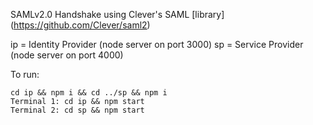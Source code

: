 SAMLv2.0 Handshake using Clever's SAML [library] (https://github.com/Clever/saml2)

ip = Identity Provider (node server on port 3000)
sp = Service Provider (node server on port 4000)

To run:

    cd ip && npm i && cd ../sp && npm i
    Terminal 1: cd ip && npm start
    Terminal 2: cd sp && npm start


